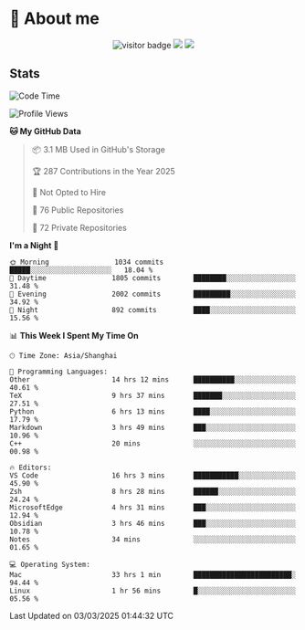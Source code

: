 <!-- ![](https://youpai.roccoshi.top/img/20200804214216.png) -->

# 🧐 About me
 
<p align="center">
<img src="https://visitor-badge.laobi.icu/badge?page_id=Lincest.Lincest&title=hits" alt="visitor badge"/>
<a href="mailto:imroccoshi@gmail.com"><img src="https://img.shields.io/badge/gmail-imroccoshi%40gmail.com-red"></a>
<a href="https://blog.roccoshi.top"><img src="https://img.shields.io/badge/blog-roccoshi-green"></a>
</p>

## Stats

<!--START_SECTION:waka-->
![Code Time](http://img.shields.io/badge/Code%20Time-2%2C195%20hrs%2045%20mins-blue)

![Profile Views](http://img.shields.io/badge/Profile%20Views-19-blue)

**🐱 My GitHub Data** 

> 📦 3.1 MB Used in GitHub's Storage 
 > 
> 🏆 287 Contributions in the Year 2025
 > 
> 🚫 Not Opted to Hire
 > 
> 📜 76 Public Repositories 
 > 
> 🔑 72 Private Repositories 
 > 
**I'm a Night 🦉** 

```text
🌞 Morning                1034 commits        █████░░░░░░░░░░░░░░░░░░░░   18.04 % 
🌆 Daytime                1805 commits        ████████░░░░░░░░░░░░░░░░░   31.48 % 
🌃 Evening                2002 commits        █████████░░░░░░░░░░░░░░░░   34.92 % 
🌙 Night                  892 commits         ████░░░░░░░░░░░░░░░░░░░░░   15.56 % 
```


📊 **This Week I Spent My Time On** 

```text
🕑︎ Time Zone: Asia/Shanghai

💬 Programming Languages: 
Other                    14 hrs 12 mins      ██████████░░░░░░░░░░░░░░░   40.61 % 
TeX                      9 hrs 37 mins       ███████░░░░░░░░░░░░░░░░░░   27.51 % 
Python                   6 hrs 13 mins       ████░░░░░░░░░░░░░░░░░░░░░   17.79 % 
Markdown                 3 hrs 49 mins       ███░░░░░░░░░░░░░░░░░░░░░░   10.96 % 
C++                      20 mins             ░░░░░░░░░░░░░░░░░░░░░░░░░   00.98 % 

🔥 Editors: 
VS Code                  16 hrs 3 mins       ███████████░░░░░░░░░░░░░░   45.90 % 
Zsh                      8 hrs 28 mins       ██████░░░░░░░░░░░░░░░░░░░   24.24 % 
MicrosoftEdge            4 hrs 31 mins       ███░░░░░░░░░░░░░░░░░░░░░░   12.94 % 
Obsidian                 3 hrs 46 mins       ███░░░░░░░░░░░░░░░░░░░░░░   10.78 % 
Notes                    34 mins             ░░░░░░░░░░░░░░░░░░░░░░░░░   01.65 % 

💻 Operating System: 
Mac                      33 hrs 1 min        ████████████████████████░   94.44 % 
Linux                    1 hr 56 mins        █░░░░░░░░░░░░░░░░░░░░░░░░   05.56 % 
```


 Last Updated on 03/03/2025 01:44:32 UTC
<!--END_SECTION:waka-->


